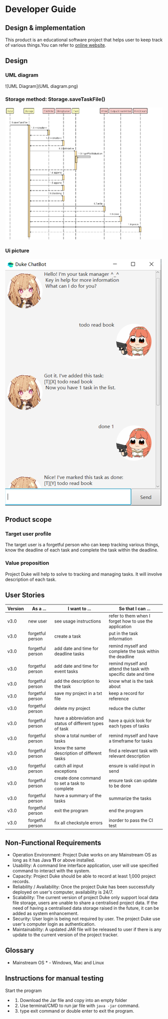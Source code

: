 # Developer Guide

## Design & implementation

This product is an educational software project that helps user to keep track of various things.You can refer to [online website](https://linqing42.github.io/ip/DeveloperGuide.html).
## Design

### UML diagram 
![UML Diagram](UML diagram.png) 

### Storage method: Storage.saveTaskFile()
![Sequence Diagram](sequenceDiagram.png)

### Ui picture
![Ui png](Ui.png)



## Product scope
### Target user profile

The target user is a forgetful person who can keep tracking various things, know the deadline of each task and complete the task within the deadline.

### Value proposition

Project Duke will help to solve to tracking and managing tasks. It will involve description of each task. 

## User Stories

|Version| As a ... | I want to ... | So that I can ...|
|--------|----------|---------------|------------------|
|v3.0|new user|see usage instructions|refer to them when I forget how to use the application|
|v3.0|forgetful person|create a task|put in the task information|
|v3.0|forgetful person|add date and time for deadline tasks| remind myself and complete the task within the deadline|
|v3.0|forgetful person|add date and time for event tasks| remind myself and attend the task with specific date and time|
|v3.0|forgetful person|add the description to the task|know what is the task about|
|v3.0|forgetful person|save my project in a txt file|keep a record for reference|
|v3.0|forgetful person|delete my project| reduce the clutter|
|v3.0|forgetful person|have a abbreviation and status of different types of task|have a quick look for each types of tasks| |
|v3.0|forgetful person|show a total number of tasks|remind myself and have a timeframe for tasks|
|v3.0|forgetful person|know the same description of different tasks|find a relevant task with relevant description|
|v3.0|forgetful person|catch all input exceptions | ensure is valid input in send|
|v3.0|forgetful person|create done command to set a task to complete| ensure task can update to be done|
|v3.0|forgetful person|have a summary of the tasks| summarize the tasks|
|v3.0|forgetful person|exit the program|end the program|
|v3.0|forgetful person|fix all checkstyle errors| inorder to pass the CI test|

## Non-Functional Requirements

* Operation Environment: Project Duke works on any Mainstream OS as long as it has Java **11** or above installed. 
* Usability: A command line interface application, user will use specified command to interact with the system.
* Capacity: Project Duke should be able to record at least 1,000 project records. 
* Reliability / Availability: Once the project Duke has been successfully deployed on user's computer, availability is 24/7.   
* Scalability: The current version of project Duke only support local data file storage, users are unable to share a centralised project data.
               If the need of having a centralised data storage raised in the future, it can be added as system enhancement. 
* Security: User login is being not required by user. The project Duke use user's computer login as authentication.
* Maintainability: A updated JAR file will be released to user if there is any update to the current version of the project tracker.                 
               
## Glossary

* Mainstream OS * - Windows, Mac and Linux

## Instructions for manual testing

Start the program
*    1. Download the Jar file and copy into an empty folder
*    2. Use terminal/CMD to run jar file with `java -jar` command.
*    3. type exit command or double enter to exit the program.
